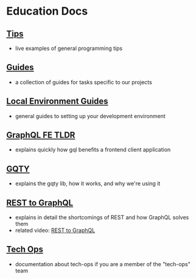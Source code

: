 # Education Docs

## [Tips](./tips.md)

- live examples of general programming tips

## [Guides](./guides/README.md)

- a collection of guides for tasks specific to our projects

## [Local Environment Guides](./local-env-guides.md)

- general guides to setting up your development environment

## [GraphQL FE TLDR](./gql-fe-tldr.md)

- explains quickly how gql benefits a frontend client application

## [GQTY](./gqty.md)

- explains the gqty lib, how it works, and why we're using it

## [REST to GraphQL](./rest-to-gql.md)

- explains in detail the shortcomings of REST and how GraphQL solves them
- related video: [REST to GraphQL](https://drive.google.com/file/d/1G6y3lrZMmj7TcRvLSrx4i0qQFFKmOi4m/view?usp=drive_link)

## [Tech Ops](./tech-ops.md)

- documentation about tech-ops if you are a member of the "tech-ops" team
